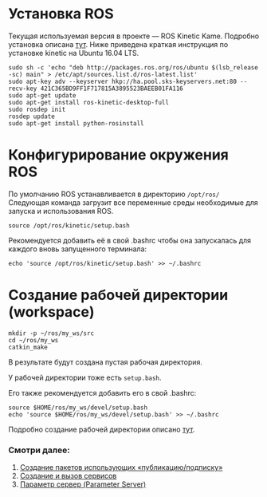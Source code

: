 # Установка ROS
Текущая используемая версия в проекте &mdash; ROS Kinetic Kame.
Подробно установка описана [тут](http://wiki.ros.org/kinetic/Installation). Ниже приведена краткая инструкция по установке kinetic на Ubuntu 16.04 LTS.

```
sudo sh -c 'echo "deb http://packages.ros.org/ros/ubuntu $(lsb_release -sc) main" > /etc/apt/sources.list.d/ros-latest.list'
sudo apt-key adv --keyserver hkp://ha.pool.sks-keyservers.net:80 --recv-key 421C365BD9FF1F717815A3895523BAEEB01FA116
sudo apt-get update
sudo apt-get install ros-kinetic-desktop-full
sudo rosdep init
rosdep update
sudo apt-get install python-rosinstall
```

# Конфигурирование окружения ROS
По умолчанию ROS устанавливается в директорию `/opt/ros/`
Следующая команда загрузит все переменные среды необходимые для запуска и использования ROS.

```
source /opt/ros/kinetic/setup.bash
```
Рекомендуется добавить её в свой .bashrc чтобы она запускалась для каждого вновь запущенного терминала:

```
echo 'source /opt/ros/kinetic/setup.bash' >> ~/.bashrc
```
# Создание рабочей директории (workspace)

```
mkdir -p ~/ros/my_ws/src
cd ~/ros/my_ws
catkin_make
```
В результате будут создана пустая рабочая директория.

У рабочей директории тоже есть `setup.bash`.  

Его также рекомендуется добавить его в свой .bashrc:

```
source $HOME/ros/my_ws/devel/setup.bash
echo 'source $HOME/ros/my_ws/devel/setup.bash' >> ~/.bashrc
```

Подробно создание рабочей директории описано [тут](http://wiki.ros.org/ROS/Tutorials/InstallingandConfiguringROSEnvironment).

### Смотри далее:
1. [Создание пакетов использующих «публикацию/подписку»](ros-create-pub-sub)
1. [Создание и вызов сервисов](ros-create-service)
1. [Параметр сервер (Parameter Server)](ros-parameters)
